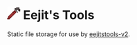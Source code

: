 # <img src="https://raw.githubusercontent.com/Eejit43/eejitstools-v2/main/public/favicons/icon.png" alt="Eejit's Tools Logo (Wrench)" width="30"/> Eejit's Tools

Static file storage for use by [eejitstools-v2](https://github.com/Eejit43/eejitstools-v2).
